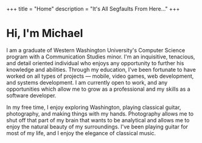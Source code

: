 +++
title = "Home"
description = "It's All Segfaults From Here..."
+++

# Hi, I'm Michael
I am a graduate of Western Washington University's Computer Science program with a Communication Studies minor. I'm an inquisitive, tenacious, and detail oriented individual who enjoys any opportunity to further his knowledge and abilities. Through my education, I've been fortunate to have worked on all types of projects — mobile, video games, web development, and systems development. I am currently open to work, and any opportunities which allow me to grow as a professional and my skills as a software developer.

In my free time, I enjoy exploring Washington, playing classical guitar, photography, and making things with my hands. Photography allows me to shut off that part of my brain that wants to be analytical and allows me to enjoy the natural beauty of my surroundings. I've been playing guitar for most of my life, and I enjoy the elegance of classical music.